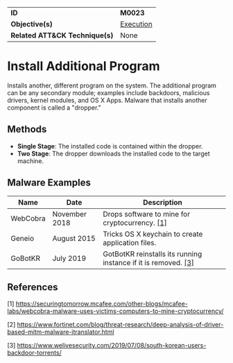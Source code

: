 |||
|---------|------------------------|
|**ID**|**M0023**|
|**Objective(s)**| [Execution](https://github.com/MBCProject/mbc-markdown/tree/master/execution)|
|**Related ATT&CK Technique(s)**|None|


Install Additional Program
==========================
Installs another, different program on the system. The additional program can be any secondary module; examples include backdoors, malicious drivers, kernel modules, and OS X Apps. Malware that installs another component is called a "dropper."

Methods
-------
* **Single Stage**: The installed code is contained within the dropper.
* **Two Stage**: The dropper downloads the installed code to the target machine.

Malware Examples
----------------
|Name|Date|Description|
|-----------------------------|--------|-----------------------------|
| WebCobra| November 2018| Drops software to mine for cryptocurrency. [[1]](#1)|
| Geneio| August 2015| Tricks OS X keychain to create application files. |
| GoBotKR | July 2019 | GotBotKR reinstalls its running instance if it is removed. [[3]](#3)|

References
----------
<a name="1">[1]</a> https://securingtomorrow.mcafee.com/other-blogs/mcafee-labs/webcobra-malware-uses-victims-computers-to-mine-cryptocurrency/

<a name="2">[2]</a> https://www.fortinet.com/blog/threat-research/deep-analysis-of-driver-based-mitm-malware-itranslator.html

<a name="3">[3]</a> https://www.welivesecurity.com/2019/07/08/south-korean-users-backdoor-torrents/
